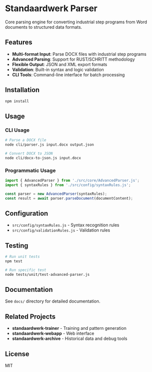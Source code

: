 # Standaardwerk Parser

Core parsing engine for converting industrial step programs from Word documents to structured data formats.

## Features

- **Multi-format Input**: Parse DOCX files with industrial step programs
- **Advanced Parsing**: Support for RUST/SCHRITT methodology
- **Flexible Output**: JSON and XML export formats
- **Validation**: Built-in syntax and logic validation
- **CLI Tools**: Command-line interface for batch processing

## Installation

```bash
npm install
```

## Usage

### CLI Usage

```bash
# Parse a DOCX file
node cli/parser.js input.docx output.json

# Convert DOCX to JSON
node cli/docx-to-json.js input.docx
```

### Programmatic Usage

```javascript
import { AdvancedParser } from './src/core/AdvancedParser.js';
import { syntaxRules } from './src/config/syntaxRules.js';

const parser = new AdvancedParser(syntaxRules);
const result = await parser.parseDocument(documentContent);
```

## Configuration

- `src/config/syntaxRules.js` - Syntax recognition rules
- `src/config/validationRules.js` - Validation rules

## Testing

```bash
# Run unit tests
npm test

# Run specific test
node tests/unit/test-advanced-parser.js
```

## Documentation

See `docs/` directory for detailed documentation.

## Related Projects

- **standaardwerk-trainer** - Training and pattern generation
- **standaardwerk-webapp** - Web interface
- **standaardwerk-archive** - Historical data and debug tools

## License

MIT